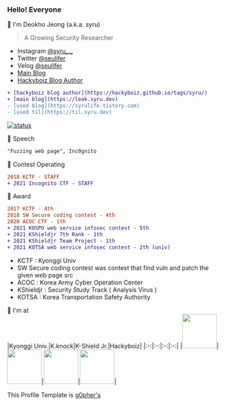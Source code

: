 ### Hello! Everyone

🌱 I'm Deokho Jeong (a.k.a. syru)  
> A Growing Security Researcher
- Instagram [@syru_._](https://www.instagram.com/syru_._/)  
- Twitter [@seulifer](https://twitter.com/seulifer)
- Velog [@seulifer](https://velog.io/@seulifer)
- [Main Blog](https://weekly.syru.dev)
- [Hackyboiz Blog Author](https://hackyboiz.github.io/tags/syru/)

```diff
+ [hackyboiz blog author](https://hackyboiz.github.io/tags/syru/)
+ [main blog](https://leak.syru.dev)
- [used blog](https://syrulife.tistory.com)
- [used til](https://til.syru.dev)
```

[![status](https://github-readme-stats.vercel.app/api?username=l0vey0u&show_icons=true&title_color=db61a2&text_color=ddd&icon_color=4d99e8&bg_color=0d1117&border_color=fff&border_radius=10)](https://github.com/anuraghazra/github-readme-stats)  


📢 Speech
```diff
"Fuzzing web page", Inc0gnito
```

📌 Contest Operating
```diff
2018 KCTF - STAFF
+ 2021 Incognito CTF - STAFF
```

🚩 Award
```diff
2017 KCTF - 4th
2018 SW Secure coding contest - 4th
2020 ACOC CTF - 1th
+ 2021 KOSPO web service infosec contest - 5th
+ 2021 KShieldjr 7th Rank - 1th
+ 2021 KShieldjr Team Project - 1th
+ 2021 KOTSA web service infosec contest - 2th (univ)
```
- KCTF : Kyonggi Univ
- SW Secure coding contest was contest that find vuln and patch the given web page src
- ACOC : Korea Army Cyber Operation Center
- KShieldjr : Security Study Track ( Analysis Virus )
- KOTSA : Korea Transportation Safety Authority

📌 I'm at  
|Kyonggi Univ.|K.knock|K-Shield Jr.|Hackyboiz|
|:-:|:-:|:-:|:-:|
|[<img width="80px" src="https://user-images.githubusercontent.com/44149738/137625672-76ef3a21-60ab-4bd3-87f0-69bd07d3ff50.png">](http://www.kyonggi.ac.kr/KyonggiUp.kgu)|[<img width="80px" src="https://user-images.githubusercontent.com/44149738/137625577-e5c0f841-5f1b-404e-a744-c43a6aec5512.png">](https://kknock.org)|[<img width="80px" src="https://user-images.githubusercontent.com/44149738/137624914-1b83bcd1-6b90-4d36-b81d-bed28b86d63b.png">](http://kshieldjr.org)|[<img width="80px" src="https://hackyboiz.github.io/img/avatar.png">](https://hackyboiz.github.io/)|


This Profile Template is [g0pher's](https://github.com/g0pher98/g0pher98/blob/main/README.md)
